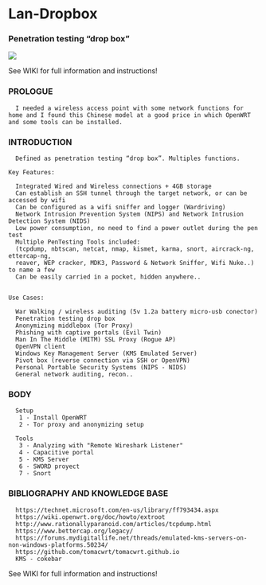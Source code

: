# Lan-Dropbox

### Penetration testing “drop box”

![](https://github.com/pollonegro/Lan-Dropbox/blob/master/img/1.png)

See WIKI for full information and instructions!


### PROLOGUE

      I needed a wireless access point with some network functions for home and I found this Chinese model at a good price in which OpenWRT and some tools can be installed.
      

### INTRODUCTION
   

      Defined as penetration testing “drop box”. Multiples functions.

    Key Features:
    
      Integrated Wired and Wireless connections + 4GB storage
      Can establish an SSH tunnel through the target network, or can be accessed by wifi
      Can be configured as a wifi sniffer and logger (Wardriving)
      Network Intrusion Prevention System (NIPS) and Network Intrusion Detection System (NIDS)
      Low power consumption, no need to find a power outlet during the pen test
      Multiple PenTesting Tools included:
      (tcpdump, nbtscan, netcat, nmap, kismet, karma, snort, aircrack-ng, ettercap-ng, 
      reaver, WEP cracker, MDK3, Password & Network Sniffer, Wifi Nuke..) to name a few
      Can be easily carried in a pocket, hidden anywhere..
      

    Use Cases:
    
      War Walking / wireless auditing (5v 1.2a battery micro-usb conector)
      Penetration testing drop box
      Anonymizing middlebox (Tor Proxy)
      Phishing with captive portals (Evil Twin)
      Man In The Middle (MITM) SSL Proxy (Rogue AP)
      OpenVPN client
      Windows Key Management Server (KMS Emulated Server)
      Pivot box (reverse connection via SSH or OpenVPN)
      Personal Portable Security Systems (NIPS - NIDS)
      General network auditing, recon..


### BODY

      Setup
       1 - Install OpenWRT
       2 - Tor proxy and anonymizing setup
  
      Tools
       3 - Analyzing with "Remote Wireshark Listener"
       4 - Capacitive portal
       5 - KMS Server
       6 - SWORD proyect
       7 - Snort 


 ### BIBLIOGRAPHY AND KNOWLEDGE BASE

      https://technet.microsoft.com/en-us/library/ff793434.aspx
      https://wiki.openwrt.org/doc/howto/extroot              
      http://www.rationallyparanoid.com/articles/tcpdump.html 
      https://www.bettercap.org/legacy/ 
      https://forums.mydigitallife.net/threads/emulated-kms-servers-on-non-windows-platforms.50234/
      https://github.com/tomacwrt/tomacwrt.github.io
      KMS - cokebar


See WIKI for full information and instructions!
